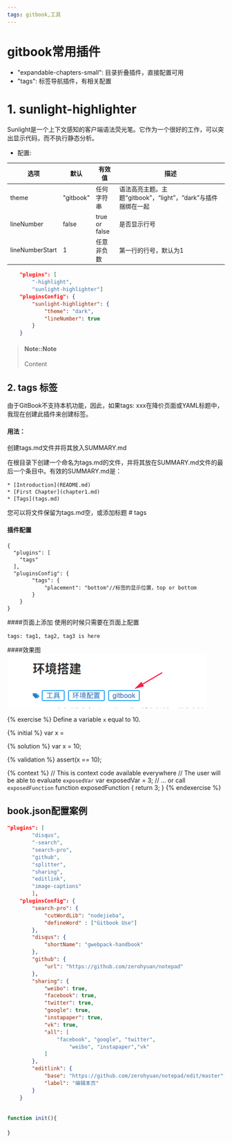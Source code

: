 ```yaml
---
tags: gitbook,工具
---
```

# gitbook常用插件
* "expandable-chapters-small": 目录折叠插件，直接配置可用
* "tags": 标签导航插件，有相关配置

# 1. sunlight-highlighter
Sunlight是一个上下文感知的客户端语法荧光笔。它作为一个很好的工作，可以突出显示代码，而不执行静态分析。
- 配置:

选项  | 默认 | 有效值 | 描述
-----|------|------|----
theme|"gitbook"|任何字符串|语法高亮主题。主题“gitbook”，“light”，“dark”与插件捆绑在一起
lineNumber|false|true or false|是否显示行号
lineNumberStart|1|任意非负数|第一行的行号，默认为1

```json 
    "plugins": [
        "-highlight", 
        "sunlight-highlighter"]
    "pluginsConfig": {
        "sunlight-highlighter": {
            "theme": "dark",
            "lineNumber": true
        }
    }
```
> #### Note::Note
>
> Content 


## 2. tags 标签
由于GitBook不支持本机功能，因此，如果tags: xxx在降价页面或YAML标题中，我现在创建此插件来创建标签。
#### 用法：
创建tags.md文件并将其放入SUMMARY.md

在根目录下创建一个命名为tags.md的文件，并将其放在SUMMARY.md文件的最后一个条目中。有效的SUMMARY.md是：
```
* [Introduction](README.md)
* [First Chapter](chapter1.md)
* [Tags](tags.md)
```
您可以将文件保留为tags.md空，或添加标题 # tags
#### 插件配置
```
{
  "plugins": [
    "tags"
  ],
  "pluginsConfig": {
        "tags": {
            "placement": "bottom"//标签的显示位置，top or bottom
        }
    }
}
```

####页面上添加
使用的时候只需要在页面上配置
```
tags: tag1, tag2, tag3 is here
```
####效果图
![标签插件效果图](img/tags.png)


{% exercise %}
Define a variable `x` equal to 10.

{% initial %}
var x =

{% solution %}
var x = 10;

{% validation %}
assert(x == 10);

{% context %}
// This is context code available everywhere
// The user will be able to evaluate `exposedVar`
var exposedVar = 3;
// ... or call `exposedFunction`
function exposedFunction {
    return 3;
}
{% endexercise %}




## book.json配置案例
```json
"plugins": [
        "disqus",
        "-search",
        "search-pro",
        "github",
        "splitter",
        "sharing",
        "editlink",
        "image-captions"
        ],
    "pluginsConfig": {
        "search-pro": {
            "cutWordLib": "nodejieba",
            "defineWord" : ["Gitbook Use"]
        },
        "disqus": {
            "shortName": "gwebpack-handbook"
        },
        "github": {
            "url": "https://github.com/zerohyuan/notepad"
        },
        "sharing": {
            "weibo": true,
            "facebook": true,
            "twitter": true,
            "google": true,
            "instapaper": true,
            "vk": true,
            "all": [
                "facebook", "google", "twitter",
                    "weibo", "instapaper","vk"
            ]
        },
        "editlink": {
            "base": "https://github.com/zerohyuan/notepad/edit/master",
            "label": "编辑本页"
        }
    }
```

```js

function init(){

}
```